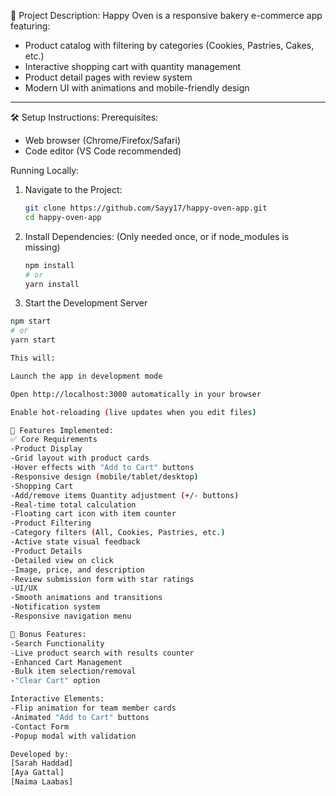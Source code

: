 📝 Project Description:
Happy Oven is a responsive bakery e-commerce app featuring:
- Product catalog with filtering by categories (Cookies, Pastries, Cakes, etc.)
- Interactive shopping cart with quantity management
- Product detail pages with review system
- Modern UI with animations and mobile-friendly design

---
🛠️ Setup Instructions:
 Prerequisites:
- Web browser (Chrome/Firefox/Safari)
- Code editor (VS Code recommended)

 Running Locally:
1. Navigate to the Project:
   ```bash
   git clone https://github.com/Sayy17/happy-oven-app.git
   cd happy-oven-app
2. Install Dependencies:
   (Only needed once, or if node_modules is missing)
   ```bash
   npm install
   # or
   yarn install
3. Start the Development Server
```bash
npm start
# or
yarn start 

This will:

Launch the app in development mode

Open http://localhost:3000 automatically in your browser

Enable hot-reloading (live updates when you edit files)

🌟 Features Implemented:
✅ Core Requirements
-Product Display
-Grid layout with product cards
-Hover effects with "Add to Cart" buttons
-Responsive design (mobile/tablet/desktop)
-Shopping Cart
-Add/remove items Quantity adjustment (+/- buttons)
-Real-time total calculation
-Floating cart icon with item counter
-Product Filtering
-Category filters (All, Cookies, Pastries, etc.)
-Active state visual feedback
-Product Details
-Detailed view on click
-Image, price, and description
-Review submission form with star ratings
-UI/UX
-Smooth animations and transitions
-Notification system
-Responsive navigation menu

🎁 Bonus Features:
-Search Functionality
-Live product search with results counter
-Enhanced Cart Management
-Bulk item selection/removal
-"Clear Cart" option

Interactive Elements:
-Flip animation for team member cards
-Animated "Add to Cart" buttons
-Contact Form
-Popup modal with validation

Developed by:
[Sarah Haddad]
[Aya Gattal]
[Naima Laabas]
